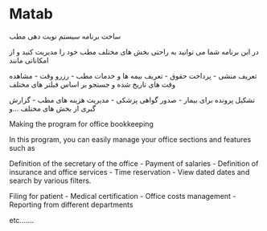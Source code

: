 # Matab
ساخت برنامه سیستم نوبت دهی مطب

در این برنامه شما می توانید به راحتی بخش های مختلف مطب خود را مدیریت کنید  و از امکاناتی مانند 

تعریف منشی - پرداخت حقوق - تعریف بیمه ها و خدمات مطب - رزرو وقت - مشاهده وقت های تاریخ شده و جستجو بر اساس فیلتر های مختلف

تشکیل پرونده برای بیمار - صدور گواهی پزشکی - مدیریت هزینه های مطب - گزارش گیری از بخش های مختلف
...و


Making the program for office bookkeeping

In this program, you can easily manage your office sections and features such as

Definition of the secretary of the office - Payment of salaries - Definition of insurance and office services - Time reservation - View dated dates and search by various filters.

Filing for patient - Medical certification - Office costs management - Reporting from different departments

etc.......
